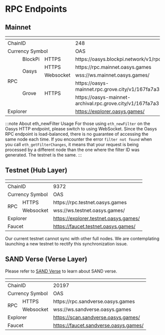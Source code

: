 # RPC Endpoints

## Mainnet
<table>
  <thead>
    <tr><th colspan="4"></th></tr>
  </thead>
  <tbody>
    <tr><td colspan="3">ChainID</td><td>248</td></tr>
    <tr><td colspan="3">Currency Symbol</td><td>OAS</td></tr>
    <tr><td rowspan="5">RPC</td><td>BlockPi</td><td>HTTPS</td><td>https://oasys.blockpi.network/v1/rpc/public</td></tr>
    <tr><td rowspan="2">Oasys</td><td>HTTPS</td><td>https://rpc.mainnet.oasys.games</td></tr>
    <tr><td>Websocket</td><td>wss://ws.mainnet.oasys.games/</td></tr>
    <tr><td rowspan="2">Grove</td><td rowspan="2">HTTPS</td><td>https://oasys-mainnet.rpc.grove.city/v1/167fa7a3</td></tr>
    <tr><td>https://oasys-mainnet-archival.rpc.grove.city/v1/167fa7a3</td></tr>
    <tr><td colspan="3">Explorer</td><td><a href="https://explorer.oasys.games/" target="_blank" rel="noopener noreferrer">https://explorer.oasys.games/</a></td></tr>
  </tbody>
</table>

:::note About eth_newFilter Usage
For those using `eth_newFilter` on the Oasys HTTP endpoint, please switch to using WebSocket. Since the Oasys RPC endpoint is load-balanced, there is no guarantee of accessing the same node each time. If you encounter the error `filter not found` when you call `eth_getFilterChanges`, it means that your request is being processed by a different node than the one where the filter ID was generated. The testnet is the same.
:::

## Testnet (Hub Layer)
<table>
  <thead>
    <tr><th colspan="3"></th></tr>
  </thead>
  <tbody>
    <tr><td colspan="2">ChainID</td><td>9372</td></tr>
    <tr><td colspan="2">Currency Symbol</td><td>OAS</td></tr>
    <tr><td rowspan="2">RPC</td><td>HTTPS</td><td>https://rpc.testnet.oasys.games</td></tr>
    <tr><td>Websocket</td><td>wss://ws.testnet.oasys.games/</td></tr>
    <tr><td colspan="2">Explorer</td><td><a href="https://explorer.testnet.oasys.games/" target="_blank" rel="noopener noreferrer">https://explorer.testnet.oasys.games/</a></td></tr>
    <tr><td colspan="2">Faucet</td><td><a href="https://faucet.testnet.oasys.games/" target="_blank" rel="noopener noreferrer">https://faucet.testnet.oasys.games/</a></td></tr>
  </tbody>
</table>

Our current testnet cannot sync with other full nodes. We are contemplating launching a new testnet to rectify this synchronization issue.

## SAND Verse (Verse Layer)
Please refer to [SAND Verse](/docs/verse-developer/sandverse) to learn about SAND verse.

<table>
  <thead>
    <tr><th colspan="3"></th></tr>
  </thead>
  <tbody>
    <tr><td colspan="2">ChainID</td><td>20197</td></tr>
    <tr><td colspan="2">Currency Symbol</td><td>OAS</td></tr>
    <tr><td rowspan="2">RPC</td><td>HTTPS</td><td>https://rpc.sandverse.oasys.games</td></tr>
    <tr><td>Websocket</td><td>wss://ws.sandverse.oasys.games</td></tr>
    <tr><td colspan="2">Explorer</td><td><a href="https://scan.sandverse.oasys.games/" target="_blank" rel="noopener noreferrer">https://scan.sandverse.oasys.games/</a></td></tr>
    <tr><td colspan="2">Faucet</td><td><a href="https://faucet.sandverse.oasys.games/" target="_blank" rel="noopener noreferrer">https://faucet.sandverse.oasys.games/</a></td></tr>
  </tbody>
</table>
